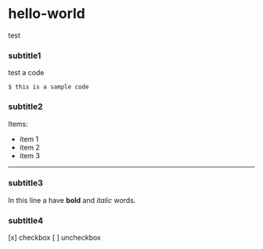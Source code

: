 # hello-world
test

### subtitle1
test a code
```
$ this is a sample code
```

### subtitle2
Items:
- item 1
- item 2
- item 3

---
### subtitle3
In this line a have **bold** and *italic* words.

### subtitle4
[x] checkbox
[ ] uncheckbox
